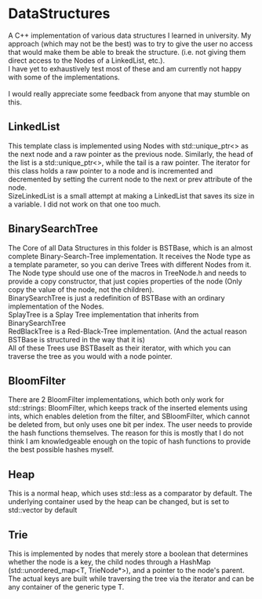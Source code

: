 # DataStructures
A C++ implementation of various data structures I learned in university. My approach (which may not be the best) was to try to give the user no access that would make them be able to break the structure. (i.e. not giving them direct access to the Nodes of a LinkedList, etc.). 
<br/>
I have yet to exhaustively test most of these and am currently not happy with some of the implementations.
<br/>
<br/>
I would really appreciate some feedback from anyone that may stumble on this.

## LinkedList
This template class is implemented using Nodes with std::unique_ptr<> as the next node and a raw pointer as the previous node. 
Similarly, the head of the list is a std::unique_ptr<>, while the tail is a raw pointer. 
The iterator for this class holds a raw pointer to a node and is incremented and decremented by setting the current node to the next or prev attribute of the node.
<br/>
SizeLinkedList is a small attempt at making a LinkedList that saves its size in a variable. I did not work on that one too much.

## BinarySearchTree
The Core of all Data Structures in this folder is BSTBase, which is an almost complete Binary-Search-Tree implementation. It receives the Node type as a template parameter, so you can derive Trees with different Nodes from it. The Node type should use one of the macros in TreeNode.h and needs to provide a copy constructor, that just copies properties of the node (Only copy the value of the node, not the children).
<br/>
BinarySearchTree is just a redefinition of BSTBase with an ordinary implementation of the Nodes.
<br/>
SplayTree is a Splay Tree implementation that inherits from BinarySearchTree
<br/>
RedBlackTree is a Red-Black-Tree implementation. (And the actual reason BSTBase is structured in the way that it is)
<br/>
All of these Trees use BSTBaseIt as their iterator, with which you can traverse the tree as you would with a node pointer.

## BloomFilter
There are 2 BloomFilter implementations, which both only work for std::strings:
BloomFilter, which keeps track of the inserted elements using ints, which enables deletion from the filter, 
and SBloomFilter, which cannot be deleted from, but only uses one bit per index.
The user needs to provide the hash functions themselves. 
The reason for this is mostly that I do not think I am knowledgeable enough on the topic of hash functions to provide the best possible hashes myself.

## Heap
This is a normal heap, which uses std::less as a comparator by default. The underlying container used by the heap can be changed, but is set to std::vector by default

## Trie
This is implemented by nodes that merely store a boolean that determines whether the node is a key, the child nodes through a HashMap (std::unordered_map<T, TrieNode<T>*>), and a pointer to the node's parent. The actual keys are built while traversing the tree via the iterator and can be any container of the generic type T.

